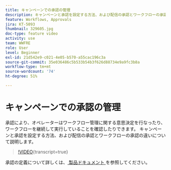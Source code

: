 ```yaml
---
title: キャンペーンでの承認の管理
description: キャンペーンと承認を設定する方法、および配信の承認とワークフローの承認の違いについて説明します。
feature: Workflows, Approvals
jira: KT-5093
thumbnail: 329605.jpg
doc-type: feature video
activity: use
team: WWFRE
role: User
level: Beginner
exl-id: 21d542e9-c021-4e05-b570-a55cac196c3a
source-git-commit: 35e036486c5b533b54b3f626d88734e9a9fc3b8a
workflow-type: tm+mt
source-wordcount: '74'
ht-degree: 51%

---
```


# キャンペーンでの承認の管理

承認により、オペレーターはワークフロー管理に関する意思決定を行なったり、ワークフローを継続して実行していることを確認したりできます。
キャンペーンと承認を設定する方法、および配信の承認とワークフローの承認の違いについて説明します。

>[!VIDEO](https://video.tv.adobe.com/v/329605?quality=12&learn=on){transcript=true}

承認の定義について詳しくは、[ 製品ドキュメント ](https://experienceleague.adobe.com/docs/campaign-classic/using/automating-with-workflows/executing-a-workflow/defining-approvals.html?lang=ja#sending-emails) を参照してください。
